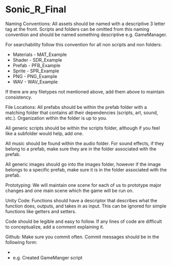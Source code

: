 # Sonic_R_Final
Naming Conventions:
All assets should be named with a descriptive 3 letter tag at the front. Scripts and folders can be omitted from this naming convention and should be named something descriptive e.g. GameManager.

For searchability follow this convention for all non scripts and non folders:
- Materials - MAT_Example
- Shader - SDR_Example
- Prefab - PFB_Example
- Sprite - SPR_Example
- PNG - PNG_Example
- WAV - WAV_Example

If there are any filetypes not mentioned above, add them above to maintain consistency.

File Locations:
All prefabs should be within the prefab folder with a matching folder that contains all their dependencies (scripts, art, sound, etc.). Organization within the folder is up to you. 

All generic scripts should be within the scripts folder, although if you feel like a subfolder would help, add one.

All music should be found within the audio folder. For sound effects, if they belong to a prefab, make sure they are in the folder associated with the prefab.

All generic images should go into the images folder, however if the image belongs to a specific prefab, make sure it is in the folder associated with the prefab.

Prototyping:
We will maintain one scene for each of us to prototype major changes and one main scene which the game will be run on.

Unity Code:
Functions should have a descriptor that describes what the function does, outputs, and takes in as input. This can be ignored for simple functions like getters and setters.

Code should be legible and easy to follow. If any lines of code are difficult to conceptualize, add a comment explaining it. 

Github:
Make sure you commit often. Commit messages should be in the following form:
- <verb> <message>
- e.g. Created GameManger script

